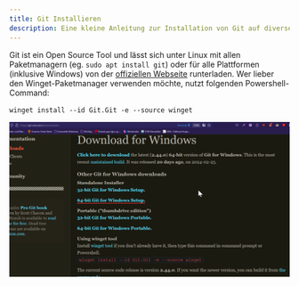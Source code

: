 ```yaml
---
title: Git Installieren
description: Eine kleine Anleitung zur Installation von Git auf diversen Plattformen.
---
```



Git ist ein Open Source Tool und lässt sich unter Linux mit allen Paketmanagern (eg. `sudo apt install git`) oder für alle Plattformen (inklusive Windows) von der [offiziellen Webseite](https://git-scm.com/) runterladen. Wer lieber den Winget-Paketmanager verwenden möchte, nutzt folgenden Powershell-Command:

```shell
winget install --id Git.Git -e --source winget
```

![](../assets/git-download.png)







